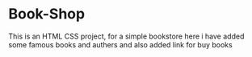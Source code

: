 # Book-Shop
This is an HTML CSS project, for a simple bookstore
here i have added some famous books and authers and also added link for buy books
